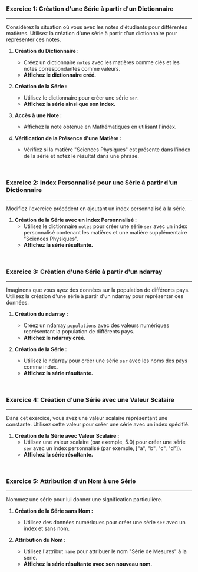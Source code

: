 ### Exercice 1: Création d'une Série à partir d'un Dictionnaire

---

Considérez la situation où vous avez les notes d'étudiants pour différentes matières. Utilisez la création d'une série à partir d'un dictionnaire pour représenter ces notes.

1. **Création du Dictionnaire :**
   - Créez un dictionnaire `notes` avec les matières comme clés et les notes correspondantes comme valeurs.
   - **Affichez le dictionnaire créé.**

2. **Création de la Série :**
   - Utilisez le dictionnaire pour créer une série `ser`.
   - **Affichez la série ainsi que son index.**

3. **Accès à une Note :**
   - Affichez la note obtenue en Mathématiques en utilisant l'index.

4. **Vérification de la Présence d'une Matière :**
   - Vérifiez si la matière "Sciences Physiques" est présente dans l'index de la série et notez le résultat dans une phrase.

<br>

### Exercice 2: Index Personnalisé pour une Série à partir d'un Dictionnaire

---

Modifiez l'exercice précédent en ajoutant un index personnalisé à la série.

1. **Création de la Série avec un Index Personnalisé :**
   - Utilisez le dictionnaire `notes` pour créer une série `ser` avec un index personnalisé contenant les matières et une matière supplémentaire "Sciences Physiques".
   - **Affichez la série résultante.**

<br>

### Exercice 3: Création d'une Série à partir d'un ndarray

---

Imaginons que vous ayez des données sur la population de différents pays. Utilisez la création d'une série à partir d'un ndarray pour représenter ces données.

1. **Création du ndarray :**
   - Créez un ndarray `populations` avec des valeurs numériques représentant la population de différents pays.
   - **Affichez le ndarray créé.**

2. **Création de la Série :**
   - Utilisez le ndarray pour créer une série `ser` avec les noms des pays comme index.
   - **Affichez la série résultante.**

<br>

### Exercice 4: Création d'une Série avec une Valeur Scalaire

---

Dans cet exercice, vous avez une valeur scalaire représentant une constante. Utilisez cette valeur pour créer une série avec un index spécifié.

1. **Création de la Série avec Valeur Scalaire :**
   - Utilisez une valeur scalaire (par exemple, 5.0) pour créer une série `ser` avec un index personnalisé (par exemple, ["a", "b", "c", "d"]).
   - **Affichez la série résultante.**

<br>

### Exercice 5: Attribution d'un Nom à une Série

---

Nommez une série pour lui donner une signification particulière.

1. **Création de la Série sans Nom :**
   - Utilisez des données numériques pour créer une série `ser` avec un index et sans nom.
   
2. **Attribution du Nom :**
   - Utilisez l'attribut `name` pour attribuer le nom "Série de Mesures" à la série.
   - **Affichez la série résultante avec son nouveau nom.**